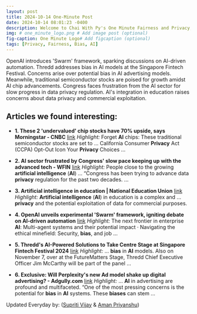 ```yaml
---
layout: post
title: 2024-10-14 One-Minute Post
date: 2024-10-14 08:01:23 -0400
description: Welcome to Chai With Py's One Minute Fairness and Privacy, which aims to provide you the current happenings in the world of Fairness, Privacy, and AI.
img: # one_minute_logo.png # Add image post (optional)
fig-caption: One Minute Logo# Add figcaption (optional)
tags: [Privacy, Fairness, Bias, AI]
---
```


OpenAI introduces 'Swarm' framework, sparking discussions on AI-driven automation. Thredd addresses bias in AI models at the Singapore Fintech Festival. Concerns arise over potential bias in AI advertising models. Meanwhile, traditional semiconductor stocks are poised for growth amidst AI chip advancements. Congress faces frustration from the AI sector for slow progress in data privacy regulation. AI's integration in education raises concerns about data privacy and commercial exploitation.

## Articles we found interesting:

- **1. These 2 &#39;undervalued&#39; chip stocks have 70% upside, says Morningstar - CNBC** [link](https://www.cnbc.com/2024/10/14/these-2-undervalued-chip-stocks-have-70percent-upside-says-morningstar.html)
_Highlight:_ Forget <b>AI</b> chips: These traditional semiconductor stocks are set to ... California Consumer <b>Privacy</b> Act (CCPA) Opt-Out Icon Your <b>Privacy</b> Choices&nbsp;...

- **2. <b>AI</b> sector frustrated by Congress&#39; slow pace keeping up with the advanced tech - WFIN** [link](https://wfin.com/fox-political-news/ai-sector-frustrated-by-congress-slow-pace-keeping-up-with-the-advanced-tech/)
_Highlight:_ People close to the growing <b>artificial intelligence</b> (<b>AI</b>) ... “Congress has been trying to advance data <b>privacy</b> regulation for the past two decades. …

- **3. <b>Artificial intelligence</b> in education | National Education Union** [link](https://neu.org.uk/advice/classroom/artificial-intelligence-education)
_Highlight:_ <b>Artificial intelligence</b> (<b>AI</b>) in education is a complex and ... <b>privacy</b> and the potential exploitation of data for commercial purposes.

- **4. OpenAI unveils experimental &#39;Swarm&#39; framework, igniting debate on <b>AI</b>-driven automation** [link](https://venturebeat.com/ai/openai-unveils-experimental-swarm-framework-igniting-debate-on-ai-driven-automation/)
_Highlight:_ The next frontier in enterprise <b>AI</b>: Multi-agent systems and their potential impact &middot; Navigating the ethical minefield: Security, <b>bias</b>, and job&nbsp;...

- **5. Thredd&#39;s <b>AI</b>-Powered Solutions to Take Centre Stage at Singapore Fintech Festival 2024** [link](https://fintechnews.sg/102070/singapore-fintech-festival-2024/thredd-singapore-fintech-festival-2024/)
_Highlight:_ ... <b>bias</b> in <b>AI</b> models. Also on November 7, over at the FutureMatters Stage, Thredd Chief Executive Officer Jim McCarthy will be part of the panel&nbsp;...

- **6. Exclusive: Will Perplexity&#39;s new Ad model shake up digital advertising? - Adgully.com** [link](https://www.adgully.com/exclusive-will-perplexity-s-new-ad-model-shake-up-digital-advertising-151697.html)
_Highlight:_ ... <b>AI</b> in advertising are profound and multifaceted. “One of the most pressing concerns is the potential for <b>bias</b> in <b>AI</b> systems. These <b>biases</b> can stem&nbsp;...


Updated Everyday by: (<a href="https://supritivijay.github.io/">Supriti Vijay</a> & <a href="https://amanpriyanshu.github.io/">Aman Priyanshu</a>)
